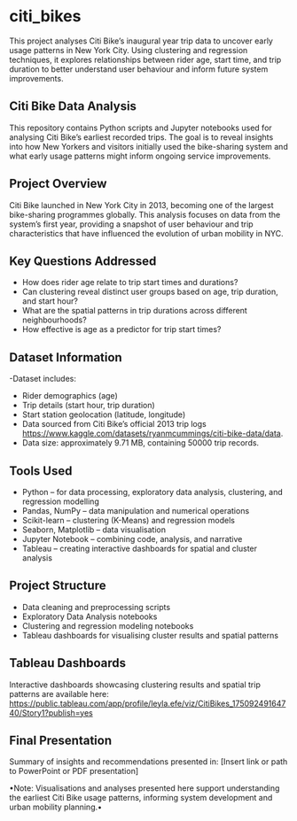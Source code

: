 # citi_bikes
This project analyses Citi Bike’s inaugural year trip data to uncover early usage patterns in New York City. Using clustering and regression techniques, it explores relationships between rider age, start time, and trip duration to better understand user behaviour and inform future system improvements.

## Citi Bike Data Analysis 
This repository contains Python scripts and Jupyter notebooks used for analysing Citi Bike’s earliest recorded trips. The goal is to reveal insights into how New Yorkers and visitors initially used the bike-sharing system and what early usage patterns might inform ongoing service improvements.

## Project Overview 
Citi Bike launched in New York City in 2013, becoming one of the largest bike-sharing programmes globally. This analysis focuses on data from the system’s first year, providing a snapshot of user behaviour and trip characteristics that have influenced the evolution of urban mobility in NYC.

## Key Questions Addressed
- How does rider age relate to trip start times and durations?
- Can clustering reveal distinct user groups based on age, trip duration, and start hour?
- What are the spatial patterns in trip durations across different neighbourhoods?
- How effective is age as a predictor for trip start times?

## Dataset Information
-Dataset includes:
  - Rider demographics (age)
  - Trip details (start hour, trip duration)
  - Start station geolocation (latitude, longitude)
- Data sourced from Citi Bike’s official 2013 trip logs https://www.kaggle.com/datasets/ryanmcummings/citi-bike-data/data. 
- Data size: approximately 9.71 MB, containing 50000 trip records.

## Tools Used
- Python – for data processing, exploratory data analysis, clustering, and regression modelling
- Pandas, NumPy – data manipulation and numerical operations
- Scikit-learn – clustering (K-Means) and regression models
- Seaborn, Matplotlib – data visualisation
- Jupyter Notebook – combining code, analysis, and narrative
- Tableau – creating interactive dashboards for spatial and cluster analysis

## Project Structure
- Data cleaning and preprocessing scripts
- Exploratory Data Analysis notebooks
- Clustering and regression modeling notebooks
- Tableau dashboards for visualising cluster results and spatial patterns

## Tableau Dashboards
Interactive dashboards showcasing clustering results and spatial trip patterns are available here:
https://public.tableau.com/app/profile/leyla.efe/viz/CitiBikes_17509249164740/Story1?publish=yes 

## Final Presentation
Summary of insights and recommendations presented in:
[Insert link or path to PowerPoint or PDF presentation]

•Note: Visualisations and analyses presented here support understanding the earliest Citi Bike usage patterns, informing system development and urban mobility planning.•
